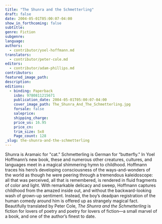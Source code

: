 ```yaml
---
title: "The Shunra and the Schmetterling"
draft: false
date: 2004-05-01T05:00:07-04:00
show_in_forthcoming: false
subtitle:
genre: Fiction
subgenre:
language:
authors:
  - contributor/yoel-hoffmann.md
translators:
  - contributor/peter-cole.md
editors:
  - contributor/adam-phillips.md
contributors:
featured_image_path:
description:
editions:
  - binding: Paperback
    isbn: 9780811215671
    publication_date: 2004-05-01T05:00:07-04:00
    cover_image_path: The_Shunra_And_The_Schmetterling.jpg
    forsale: false
    saleprice:
    shipping_charge:
    price_us: 16.95
    price_cn:
    trim_size: 5x8
    Page_count: 128
_slug: the-shunra-and-the-schmetterling
---
```


Shunra is Aramaic for "cat." Schmetterling is German for “butterfly." In Yoel Hoffmann’s new book, these and numerous other creatures, cultures, and languages meet in a magical shimmering hymn to childhood. Hoffmann traces his hero’s developing consciousness of the ways-and-wonders of the world as though he were peering through a tremendous kaleidoscope: all that was perceived, all that is remembered, is rendered in fluid fragments of color and light. With remarkable delicacy and sweep, Hoffmann captures childhood from the amazed inside out, and without the backward-looking wash of grown-up sentiment. Instead, the boy’s deadpan registration of the human comedy around him is offered up as strangely magical fact. Beautifully translated by Peter Cole, _The Shunra and the Schmetterling_ is fiction for lovers of poetry and poetry for lovers of fiction––a small marvel of a book, and one of the author’s finest to date.

